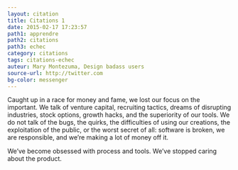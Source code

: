 ```yaml
---
layout: citation
title: Citations 1
date: 2015-02-17 17:23:57
path1: apprendre
path2: citations
path3: echec
category: citations
tags: citations-echec
auteur: Mary Montezuma, Design badass users
source-url: http://twitter.com
bg-color: messenger
---
```

Caught up in a race for money and fame, we lost our focus on the important. We talk of venture capital, recruiting tactics, dreams of disrupting industries, stock options, growth hacks, and the superiority of our tools. We do not talk of the bugs, the quirks, the difficulties of using our creations, the exploitation of the public, or the worst secret of all: software is broken, we are responsible, and we’re making a lot of money off it.

We’ve become obsessed with process and tools. We’ve stopped caring about the product.